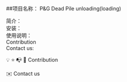 ##项目名称： P&G Dead Pile unloading(loading)

简介：  
安装：  
使用说明：  
Contribution  
Contact us:  

💡
⭐
📭 
🤝 Contribution

✉️ Contact us
